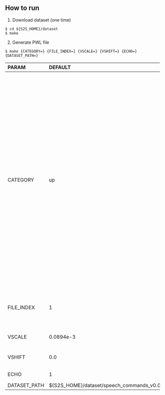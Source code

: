 ## How to run
1. Download dataset (one time)
```
$ cd ${S2S_HOME}/dataset
$ make
```
2. Generate PWL file
```
$ make {CATEGORY=} {FILE_INDEX=} {VSCALE=} {VSHIFT=} {ECHO=} {DATASET_PATH=}
```

|PARAM   |DEFAULT|OPTIONS| DESCRIPTION     |
|:-------|:----------------|:--------|:--------|
|CATEGORY|up|backwawrd,<br>bed,<br>bird,<br>cat,<br>dog,<br>down,<br>eight,<br>five,<br>follow,<br>forward,<br>four,<br>go,<br>happy,<br>house,<br>learn,<br>left,<br>marvin,<br>nine,<br>no,<br>off,<br>on,<br>one,<br>right,<br>seven,<br>sheila,<br>six,<br>stop,<br>three,<br>tree,<br>two,<br>up,<br>visual,<br>wow,<br>yes,<br>zero|Dataset category |
|FILE_INDEX|1|any |File index number in each category. Must start from `1` not `0`|
|VSCALE |0.0894e-3|any|Voltage scaling from original data |
|VSHIFT |0.0|any|Voltage shift from original data |
|ECHO   |1|0,1|Echo information |
|DATASET_PATH|${S2S_HOME}/dataset/speech_commands_v0.02|any |Dataset path |

